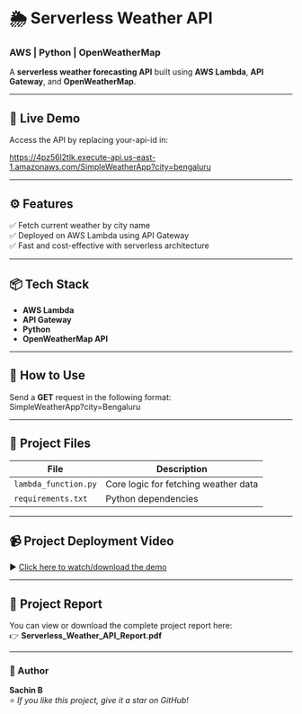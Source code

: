 # 🌦️ Serverless Weather API  
### AWS | Python | OpenWeatherMap  

A **serverless weather forecasting API** built using **AWS Lambda**, **API Gateway**, and **OpenWeatherMap**.

---

## 🚀 Live Demo  
Access the API by replacing your-api-id in:  

https://4pz56l2tlk.execute-api.us-east-1.amazonaws.com/SimpleWeatherApp?city=bengaluru

---

## ⚙️ Features  
✅ Fetch current weather by city name  
✅ Deployed on AWS Lambda using API Gateway  
✅ Fast and cost-effective with serverless architecture  

---

## 📦 Tech Stack  
- **AWS Lambda**  
- **API Gateway**  
- **Python**  
- **OpenWeatherMap API**  

---

## 🧪 How to Use  
Send a **GET** request in the following format:  
SimpleWeatherApp?city=Bengaluru

---

## 📂 Project Files  
| File | Description |
|------|--------------|
| `lambda_function.py` | Core logic for fetching weather data |
| `requirements.txt` | Python dependencies |

---

## 📹 Project Deployment Video  
▶️ [Click here to watch/download the demo](#)  

---

## 📄 Project Report  
You can view or download the complete project report here:  
👉 **Serverless_Weather_API_Report.pdf**

---

### 🧠 Author  
**Sachin B**  
⭐ *If you like this project, give it a star on GitHub!*

